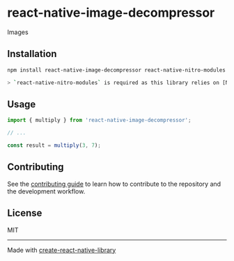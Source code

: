 # react-native-image-decompressor

Images

## Installation

```sh
npm install react-native-image-decompressor react-native-nitro-modules

> `react-native-nitro-modules` is required as this library relies on [Nitro Modules](https://nitro.margelo.com/).
```

## Usage


```js
import { multiply } from 'react-native-image-decompressor';

// ...

const result = multiply(3, 7);
```


## Contributing

See the [contributing guide](CONTRIBUTING.md) to learn how to contribute to the repository and the development workflow.

## License

MIT

---

Made with [create-react-native-library](https://github.com/callstack/react-native-builder-bob)
